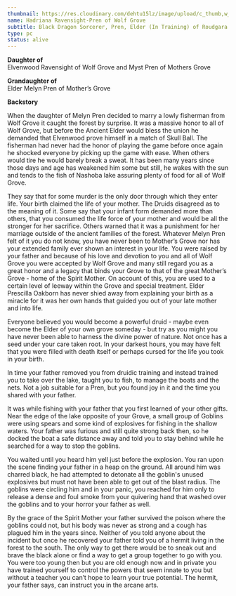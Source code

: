 ```yaml
---
thumbnail: https://res.cloudinary.com/dehtu15lz/image/upload/c_thumb,w_200,g_face/v1658256944/Hadriana_n_Moira_ev8gg8.png
name: Hadriana Ravensight-Pren of Wolf Grove
subtitle: Black Dragon Sorcerer, Pren, Elder (In Training) of Roudgara Forest
type: pc
status: alive
---
```

**Daughter of** \
Elvenwood Ravensight of Wolf Grove and Myst Pren of Mothers Grove

**Grandaughter of**\
Elder Melyn Pren of Mother’s Grove

**Backstory**

When the daughter of Melyn Pren decided to marry a lowly fisherman from Wolf Grove it caught the forest by surprise. It was a massive honor to all of Wolf Grove, but before the Ancient Elder would bless the union he demanded that Elvenwood prove himself in a match of Skull Ball. The fisherman had never had the honor of playing the game before once again he shocked everyone by picking up the game with ease. When others would tire he would barely break a sweat. It has been many years since those days and age has weakened him some but still, he wakes with the sun and tends to the fish of Nashoba lake assuring plenty of food for all of Wolf Grove.

They say that for some murder is the only door through which they enter life. Your birth claimed the life of your mother. The Druids disagreed as to the meaning of it. Some say that your infant form demanded more than others, that you consumed the life force of your mother and would be all the stronger for her sacrifice. Others warned that it was a punishment for her marriage outside of the ancient families of the forest. Whatever Melyn Pren felt of it you do not know, you have never been to Mother’s Grove nor has your extended family ever shown an interest in your life. You were raised by your father and because of his love and devotion to you and all of Wolf Grove you were accepted by Wolf Grove and many still regard you as a great honor and a legacy that binds your Grove to that of the great Mother’s Grove - home of the Spirit Mother. On account of this, you are used to a certain level of leeway within the Grove and special treatment. Elder Prescilla Oakborn has never shied away from explaining your birth as a miracle for it was her own hands that guided you out of your late mother and into life.

Everyone believed you would become a powerful druid - maybe even become the Elder of your own grove someday - but try as you might you have never been able to harness the divine power of nature. Not once has a seed under your care taken root. In your darkest hours, you may have felt that you were filled with death itself or perhaps cursed for the life you took in your birth.

In time your father removed you from druidic training and instead trained you to take over the lake, taught you to fish, to manage the boats and the nets. Not a job suitable for a Pren, but you found joy in it and the time you shared with your father.

It was while fishing with your father that you first learned of your other gifts. Near the edge of the lake opposite of your Grove, a small group of Goblins were using spears and some kind of explosives for fishing in the shallow waters. Your father was furious and still quite strong back then, so he docked the boat a safe distance away and told you to stay behind while he searched for a way to stop the goblins.

You waited until you heard him yell just before the explosion. You ran upon the scene finding your father in a heap on the ground. All around him was charred black, he had attempted to detonate all the goblin's unused explosives but must not have been able to get out of the blast radius. The goblins were circling him and in your panic, you reached for him only to release a dense and foul smoke from your quivering hand that washed over the goblins and to your horror your father as well.

By the grace of the Spirit Mother your father survived the poison where the goblins could not, but his body was never as strong and a cough has plagued him in the years since. Neither of you told anyone about the incident but once he recovered your father told you of a hermit living in the forest to the south. The only way to get there would be to sneak out and brave the black alone or find a way to get a group together to go with you. You were too young then but you are old enough now and in private you have trained yourself to control the powers that seem innate to you but without a teacher you can’t hope to learn your true potential. The hermit, your father says, can instruct you in the arcane arts.
